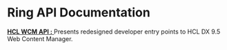 # Ring API Documentation

[ **HCL WCM API :** ](https://HCL-TECH-SOFTWARE.github.io/experience-api-documentation/wcm-api) Presents redesigned developer entry points to HCL DX 9.5 Web Content Manager.